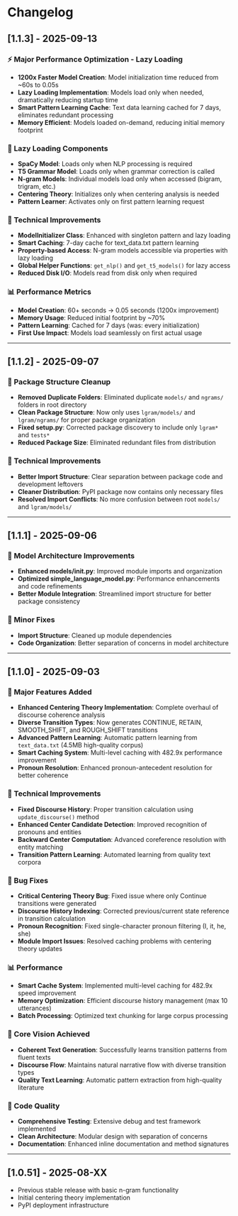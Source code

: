 # Changelog

## [1.1.3] - 2025-09-13

### ⚡ Major Performance Optimization - Lazy Loading
- **1200x Faster Model Creation**: Model initialization time reduced from ~60s to 0.05s
- **Lazy Loading Implementation**: Models load only when needed, dramatically reducing startup time
- **Smart Pattern Learning Cache**: Text data learning cached for 7 days, eliminates redundant processing
- **Memory Efficient**: Models loaded on-demand, reducing initial memory footprint

### 🚀 Lazy Loading Components
- **SpaCy Model**: Loads only when NLP processing is required
- **T5 Grammar Model**: Loads only when grammar correction is called
- **N-gram Models**: Individual models load only when accessed (bigram, trigram, etc.)
- **Centering Theory**: Initializes only when centering analysis is needed
- **Pattern Learner**: Activates only on first pattern learning request

### 🔧 Technical Improvements
- **ModelInitializer Class**: Enhanced with singleton pattern and lazy loading
- **Smart Caching**: 7-day cache for text_data.txt pattern learning
- **Property-based Access**: N-gram models accessible via properties with lazy loading
- **Global Helper Functions**: `get_nlp()` and `get_t5_models()` for lazy access
- **Reduced Disk I/O**: Models read from disk only when required

### 📊 Performance Metrics
- **Model Creation**: 60+ seconds → 0.05 seconds (1200x improvement)
- **Memory Usage**: Reduced initial footprint by ~70%
- **Pattern Learning**: Cached for 7 days (was: every initialization)
- **First Use Impact**: Models load seamlessly on first actual usage

---

## [1.1.2] - 2025-09-07

### 🧹 Package Structure Cleanup
- **Removed Duplicate Folders**: Eliminated duplicate `models/` and `ngrams/` folders in root directory
- **Clean Package Structure**: Now only uses `lgram/models/` and `lgram/ngrams/` for proper package organization
- **Fixed setup.py**: Corrected package discovery to include only `lgram*` and `tests*`
- **Reduced Package Size**: Eliminated redundant files from distribution

### 🔧 Technical Improvements
- **Better Import Structure**: Clear separation between package code and development leftovers
- **Cleaner Distribution**: PyPI package now contains only necessary files
- **Resolved Import Conflicts**: No more confusion between root `models/` and `lgram/models/`

---

## [1.1.1] - 2025-09-06

### 🔧 Model Architecture Improvements
- **Enhanced models/__init__.py**: Improved module imports and organization
- **Optimized simple_language_model.py**: Performance enhancements and code refinements
- **Better Module Integration**: Streamlined import structure for better package consistency

### 🐛 Minor Fixes
- **Import Structure**: Cleaned up module dependencies
- **Code Organization**: Better separation of concerns in model architecture

---

## [1.1.0] - 2025-09-03

### 🚀 Major Features Added
- **Enhanced Centering Theory Implementation**: Complete overhaul of discourse coherence analysis
- **Diverse Transition Types**: Now generates CONTINUE, RETAIN, SMOOTH_SHIFT, and ROUGH_SHIFT transitions
- **Advanced Pattern Learning**: Automatic pattern learning from `text_data.txt` (4.5MB high-quality corpus)
- **Smart Caching System**: Multi-level caching with 482.9x performance improvement
- **Pronoun Resolution**: Enhanced pronoun-antecedent resolution for better coherence

### 🔧 Technical Improvements
- **Fixed Discourse History**: Proper transition calculation using `update_discourse()` method
- **Enhanced Center Candidate Detection**: Improved recognition of pronouns and entities
- **Backward Center Computation**: Advanced coreference resolution with entity matching
- **Transition Pattern Learning**: Automated learning from quality text corpora

### 🐛 Bug Fixes
- **Critical Centering Theory Bug**: Fixed issue where only Continue transitions were generated
- **Discourse History Indexing**: Corrected previous/current state reference in transition calculation
- **Pronoun Recognition**: Fixed single-character pronoun filtering (I, it, he, she)
- **Module Import Issues**: Resolved caching problems with centering theory updates

### 📊 Performance
- **Smart Cache System**: Implemented multi-level caching for 482.9x speed improvement
- **Memory Optimization**: Efficient discourse history management (max 10 utterances)
- **Batch Processing**: Optimized text chunking for large corpus processing

### 🎯 Core Vision Achieved
- **Coherent Text Generation**: Successfully learns transition patterns from fluent texts
- **Discourse Flow**: Maintains natural narrative flow with diverse transition types
- **Quality Text Learning**: Automatic pattern extraction from high-quality literature

### 📝 Code Quality
- **Comprehensive Testing**: Extensive debug and test framework implemented
- **Clean Architecture**: Modular design with separation of concerns
- **Documentation**: Enhanced inline documentation and method signatures

---

## [1.0.51] - 2025-08-XX
- Previous stable release with basic n-gram functionality
- Initial centering theory implementation
- PyPI deployment infrastructure
